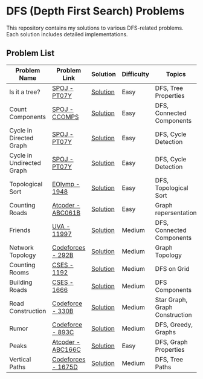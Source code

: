 # DFS (Depth First Search) Problems

This repository contains my solutions to various DFS-related problems. Each solution includes detailed implementations.

## Problem List

| Problem Name              | Problem Link                                                                                                    | Solution                                  | Difficulty | Topics                         |
| ------------------------- | --------------------------------------------------------------------------------------------------------------- | ----------------------------------------- | ---------- | ------------------------------ |
| Is it a tree?             | [SPOJ - PT07Y](https://www.spoj.com/problems/PT07Y/en/)                                                         | [Solution](./Is-it-a-tree.cpp)            | Easy       | DFS, Tree Properties           |
| Count Components          | [SPOJ - CCOMPS](https://www.spoj.com/problems/CCOMPS/)                                                          | [Solution](./Count-Components.cpp)        | Easy       | DFS, Connected Components      |
| Cycle in Directed Graph   | [SPOJ - PT07Y]()                                                                                                | [Solution](./cycle-in-directed-graph.cpp) | Easy       | DFS, Cycle Detection           |
| Cycle in Undirected Graph | [SPOJ - PT07Y]()                                                                                                | [Solution](./cycle-in-undirected.cpp)     | Easy       | DFS, Cycle Detection           |
| Topological Sort          | [EOlymp - 1948](https://vjudge.net/problem/EOlymp-1948)                                                         | [Solution](./Topological-Sort.cpp)        | Easy       | DFS, Topological Sort          |
| Counting Roads            | [Atcoder - ABC061B](https://atcoder.jp/contests/abc061/tasks/abc061_b?lang=en)                                  | [Solution](./Counting-Roads.cpp)          | Easy       | Graph repersentation           |
| Friends                   | [UVA - 11997](https://onlinejudge.org/index.php?option=com_onlinejudge&Itemid=8&page=show_problem&problem=3148) | [Solution](./Friends.cpp)                 | Medium     | DFS, Connected Components      |
| Network Topology          | [Codeforces - 292B](https://codeforces.com/contest/292/problem/B)                                               | [Solution](./Network-Topology.cpp)        | Medium     | Graph Topology                 |
| Counting Rooms            | [CSES - 1192](https://cses.fi/problemset/task/1192)                                                             | [Solution](./Counting-Rooms.cpp)          | Medium     | DFS on Grid                    |
| Building Roads            | [CSES - 1666](https://cses.fi/problemset/task/1666)                                                             | [Solution](./Building-Roads.cpp)          | Medium     | DFS Components                 |
| Road Construction         | [Codeforce - 330B](https://codeforces.com/contest/330/problem/B)                                                | [Solution](./Road-Construction.cpp)       | Medium     | Star Graph, Graph Construction |
| Rumor                     | [Codeforce - 893C](https://codeforces.com/problemset/problem/893/C)                                             | [Solution](./Rumor.cpp)                   | Medium     | DFS, Greedy, Graphs            |
| Peaks                     | [Atcoder - ABC166C](https://atcoder.jp/contests/abc166/tasks/abc166_c)                                          | [Solution](./Peaks.cpp)                   | Easy       | DFS, Graph Properties          |
| Vertical Paths            | [Codeforces - 1675D](https://codeforces.com/problemset/problem/1675/D)                                          | [Solution](./Vertical-Paths.cpp)          | Medium     | DFS, Tree Paths                |
